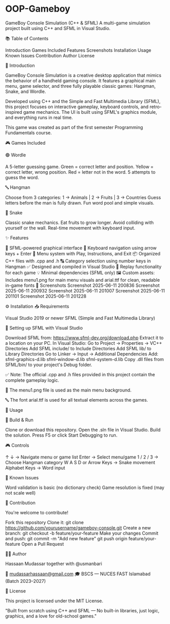 # OOP-Gameboy

GameBoy Console Simulation (C++ & SFML)
A multi-game simulation project built using C++ and SFML in Visual Studio.

📚 Table of Contents

Introduction
Games Included
Features
Screenshots
Installation
Usage
Known Issues
Contribution
Author
License

📘 Introduction

GameBoy Console Simulation is a creative desktop application that mimics the behavior of a handheld gaming console. It features a graphical main menu, game selector, and three fully playable classic games: Hangman, Snake, and Wordle.

Developed using C++ and the Simple and Fast Multimedia Library (SFML), this project focuses on interactive gameplay, keyboard controls, and retro-inspired game mechanics. The UI is built using SFML's graphics module, and everything runs in real time.

This game was created as part of the first semester Programming Fundamentals course.

🎮 Games Included

🟢 Wordle

A 5-letter guessing game.
Green = correct letter and position.
Yellow = correct letter, wrong position.
Red = letter not in the word.
5 attempts to guess the word.

🔤 Hangman

Choose from 3 categories:
1 → Animals | 2 → Fruits | 3 → Countries
Guess letters before the man is fully drawn.
Fun word pool and simple visuals.

🐍 Snake

Classic snake mechanics.
Eat fruits to grow longer.
Avoid colliding with yourself or the wall.
Real-time movement with keyboard input.

✨ Features

🎨 SFML-powered graphical interface
🎹 Keyboard navigation using arrow keys + Enter
📜 Menu system with Play, Instructions, and Exit
📦 Organized C++ files with .cpp and .h
🔠 Category selection using number keys in Hangman
✅ Designed and compiled in Visual Studio
🔁 Replay functionality for each game
💡 Minimal dependencies (SFML only)
🖼️ Custom assets: Includes menu1.png for main menu visuals and arial.ttf for clean, readable in-game fonts
📸 Screenshots
Screenshot 2025-06-11 200836 Screenshot 2025-06-11 200932 Screenshot 2025-06-11 201007 Screenshot 2025-06-11 201101 Screenshot 2025-06-11 201228

⚙️ Installation
📥 Requirements

Visual Studio 2019 or newer
SFML (Simple and Fast Multimedia Library)

🔧 Setting up SFML with Visual Studio

Download SFML from: https://www.sfml-dev.org/download.php
Extract it to a location on your PC.
In Visual Studio:
Go to Project → Properties → VC++ Directories
Add SFML include/ to Include Directories
Add SFML lib/ to Library Directories
Go to Linker → Input → Additional Dependencies
Add:
sfml-graphics-d.lib
sfml-window-d.lib
sfml-system-d.lib
Copy .dll files from SFML/bin/ to your project's Debug folder.

✅ Note: The official .cpp and .h files provided in this project contain the complete gameplay logic.

🎨 The menu1.png file is used as the main menu background.

🔤 The font arial.ttf is used for all textual elements across the games.

🚀 Usage

🔁 Build & Run

Clone or download this repository.
Open the .sln file in Visual Studio.
Build the solution.
Press F5 or click Start Debugging to run.

🎮 Controls

↑ ↓ → Navigate menu or game list
Enter → Select menu/game
1 / 2 / 3 → Choose Hangman category
W A S D or Arrow Keys → Snake movement
Alphabet Keys → Word input

🐞 Known Issues

Word validation is basic (no dictionary check)
Game resolution is fixed (may not scale well)

🤝 Contribution

You're welcome to contribute!

Fork this repository
Clone it:
git clone https://github.com/yourusername/gameboy-console.git
Create a new branch:
git checkout -b feature/your-feature
Make your changes
Commit and push:
git commit -m "Add new feature"
git push origin feature/your-feature
Open a Pull Request

👨‍💻 Author

Hassaan Mudassar together with @usmanbari

📧 mudassarhassaan@gmail.com
🎓 BSCS — NUCES FAST Islamabad (Batch 2023–2027)

🪪 License

This project is licensed under the MIT License.

"Built from scratch using C++ and SFML — No built-in libraries, just logic, graphics, and a love for old-school games."
